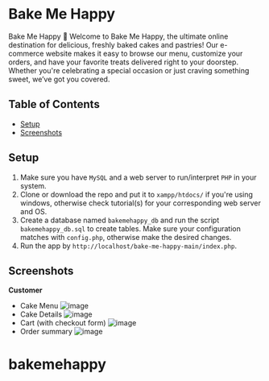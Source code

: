 # Bake Me Happy
Bake Me Happy 🍰
Welcome to Bake Me Happy, the ultimate online destination for delicious, freshly baked cakes and pastries! Our e-commerce website makes it easy to browse our menu, customize your orders, and have your favorite treats delivered right to your doorstep. Whether you're celebrating a special occasion or just craving something sweet, we’ve got you covered.
## Table of Contents
- [Setup](#setup)
- [Screenshots](#screenshots)

## Setup
1. Make sure you have `MySQL` and a web server to run/interpret `PHP` in your system.
2. Clone or download the repo and put it to `xampp/htdocs/` if you're using windows, otherwise check tutorial(s) for your corresponding web server and OS. 
3. Create a database named `bakemehappy_db` and run the script `bakemehappy_db.sql` to create tables. Make sure your configuration matches with `config.php`, otherwise make the desired changes.
5. Run the app by `http://localhost/bake-me-happy-main/index.php`.
 
## Screenshots
**Customer**
- Cake Menu
![image](https://github.com/tinebasilio/Bake-Me-Happy/assets/92997362/3acf3974-91a3-4350-822e-2af84ad9c44c)
- Cake Details
![image](https://github.com/tinebasilio/Bake-Me-Happy/assets/92997362/ea638bf0-b831-4f56-9e8a-4d2e5fa43eb2)
- Cart (with checkout form)
![image](https://github.com/nylon-n/Bake-Me-Happy/assets/92997362/03f300f4-8676-4e9e-8a70-8fdc5db4bf89)
- Order summary
![image](https://github.com/nylon-n/Bake-Me-Happy/assets/92997362/9b066332-14dd-4ff8-915e-abe89c49c0a3)
# bakemehappy
